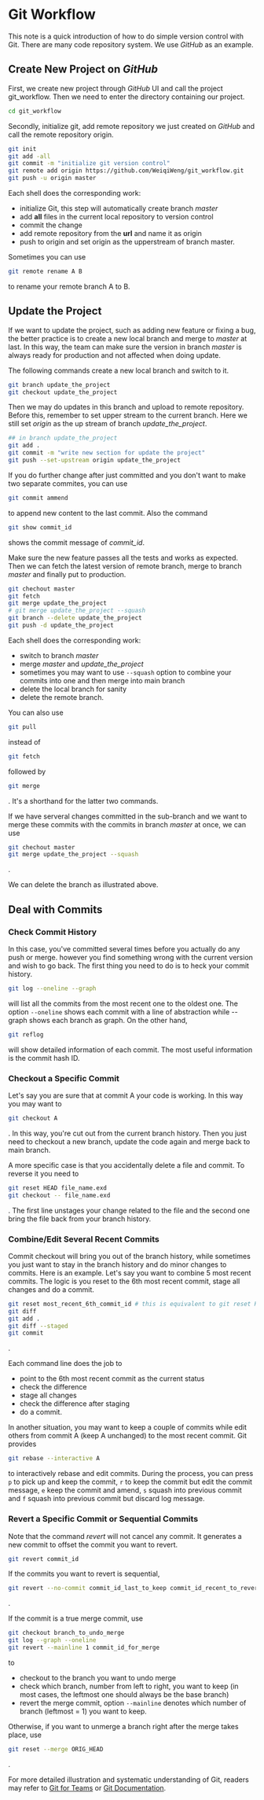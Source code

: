 # Git Workflow

This note is a quick introduction of how to do simple version control with Git. There are many code repository system. We use *GitHub* as an example.

## Create New Project on *GitHub*

First, we create new project through *GitHub* UI and call the project git_workflow. Then we need to enter the directory containing our project.
```sh
cd git_workflow
```
Secondly, initialize git, add remote repository we just created on *GitHub* and call the remote repository origin.
```sh
git init
git add -all
git commit -m "initialize git version control"
git remote add origin https://github.com/WeiqiWeng/git_workflow.git
git push -u origin master
```
Each shell does the corresponding work:
* initialize Git, this step will automatically create branch *master*
* add **all** files in the current local repository to version control
* commit the change
* add remote repository from the **url** and name it as origin
* push to origin and set origin as the upperstream of branch master.

Sometimes you can use 
```sh
git remote rename A B
```
to rename your remote branch A to B.


## Update the Project

If we want to update the project, such as adding new feature or fixing a bug, the better practice is to create a new local branch and merge to *master* at last. In this way, the team can make sure the version in branch *master* is always ready for production and not affected when doing update.

The following commands create a new local branch and switch to it.
```sh
git branch update_the_project
git checkout update_the_project
```

Then we may do updates in this branch and upload to remote repository. Before this, remember to set upper stream to the current branch. Here we still set *origin* as the up stream of branch *update_the_project*.
```sh
## in branch update_the_project
git add .
git commit -m "write new section for update the project"
git push --set-upstream origin update_the_project
```

If you do further change after just committed and you don't want to make two separate commites, you can use
```sh
git commit ammend
```
to append new content to the last commit. Also the command 
```sh
git show commit_id
```
shows the commit message of *commit_id*. 

Make sure the new feature passes all the tests and works as expected. Then we can fetch the latest version of remote branch, merge to branch *master* and finally put to production.
```sh
git chechout master
git fetch
git merge update_the_project
# git merge update_the_project --squash
git branch --delete update_the_project
git push -d update_the_project
```
Each shell does the corresponding work:
* switch to branch *master*
* merge *master* and *update_the_project*
* sometimes you may want to use ```--squash``` option to combine your commits into one and then merge into main branch
* delete the local branch for sanity
* delete the remote branch.

You can also use 
```sh
git pull 
```
instead of 
```sh
git fetch 
```
followed by
```sh
git merge
```
.
It's a shorthand for the latter two commands.

If we have serveral changes committed in the sub-branch and we want to merge these commits with the commits in branch *master* at once, we can use
```sh
git chechout master
git merge update_the_project --squash
```
.

We can delete the branch as illustrated above.

## Deal with Commits

### Check Commit History

In this case, you've committed several times before you actually do any push or merge. however you find something wrong with the current version and wish to go back. The first thing you need to do is to heck your commit history.
```sh
git log --oneline --graph
```
will list all the commits from the most recent one to the oldest one. The option ```--oneline``` shows each commit with a line of abstraction while --graph shows each branch as graph. On the other hand, 
```sh
git reflog
```
will show detailed information of each commit. The most useful information is the commit hash ID.

### Checkout a Specific Commit

Let's say you are sure that at commit A your code is working. In this way you may want to 
```sh
git checkout A
```
. In this way, you're cut out from the current branch history. Then you just need to checkout a new branch, update the code again and merge back to main branch. 

A more specific case is that you accidentally delete a file and commit. To reverse it you need to
```sh
git reset HEAD file_name.exd
git checkout -- file_name.exd
```
.
The first line unstages your change related to the file and the second one bring the file back from your branch history.

### Combine/Edit Several Recent Commits

Commit checkout will bring you out of the branch history, while sometimes you just want to stay in the branch history and do minor changes to commits. Here is an example. Let's say you want to combine 5 most recent commits. The logic is you reset to the 6th most recent commit, stage all changes and do a commit.

```sh
git reset most_recent_6th_commit_id # this is equivalent to git reset HEAD~5
git diff
git add .
git diff --staged
git commit
```
.

Each command line does the job to
* point to the 6th most recent commit as the current status
* check the difference
* stage all changes
* check the difference after staging
* do a commit.

In another situation, you may want to keep a couple of commits while edit others from commit A (keep A unchanged) to the most recent commit. Git provides
```sh
git rebase --interactive A
```
to interactively rebase and edit commits. During the process, you can press ```p``` to pick up and keep the commit, ```r``` to keep the commit but edit the commit message, ```e``` keep the commit and amend, ```s``` squash into previous commit and ```f``` squash into previous commit but discard log message.

### Revert a Specific Commit or Sequential Commits

Note that the command *revert* will not cancel any commit. It generates a new commit to offset the commit you want to revert.
```sh
git revert commit_id
```
If the commits you want to revert is sequential, 
```sh
git revert --no-commit commit_id_last_to_keep commit_id_recent_to_revert
```
.

If the commit is a true merge commit, use
```sh
git checkout branch_to_undo_merge
git log --graph --oneline
git revert --mainline 1 commit_id_for_merge
```
to
* checkout to the branch you want to undo merge
* check which branch, number from left to right, you want to keep (in most cases, the leftmost one should always be the base branch)
* revert the merge commit, option ```--mainline``` denotes which number of branch (leftmost = 1) you want to keep.

Otherwise, if you want to unmerge a branch right after the merge takes place, use
```sh
git reset --merge ORIG_HEAD
```
.

For more detailed illustration and systematic understanding of Git, readers may refer to [Git for Teams](http://gitforteams.com/) or [Git Documentation](https://git-scm.com/documentation). 
